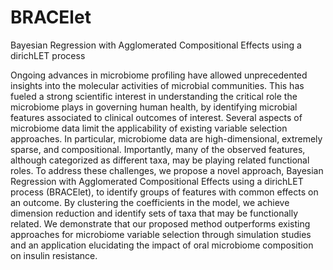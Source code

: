 # BRACElet
Bayesian Regression with Agglomerated Compositional Effects using a dirichLET process

Ongoing advances in microbiome profiling have allowed unprecedented insights into the molecular activities of microbial communities. This has fueled a strong scientific interest in understanding the critical role the microbiome plays in governing human health, by identifying microbial features associated to clinical outcomes of interest. Several aspects of microbiome data limit the applicability of existing variable selection approaches. In particular, microbiome data are high-dimensional, extremely sparse, and compositional. Importantly, many of the observed features, although categorized as different taxa, may be playing related functional roles. To address these challenges, we propose a novel approach, Bayesian Regression with Agglomerated Compositional Effects using a dirichLET process (BRACElet), to identify groups of features with common effects on an outcome. By clustering the coefficients in the model, we achieve dimension reduction and identify sets of taxa that may be functionally related. We demonstrate that our proposed method outperforms existing approaches for microbiome variable selection through simulation studies and an application elucidating the impact of oral microbiome composition on insulin resistance.
